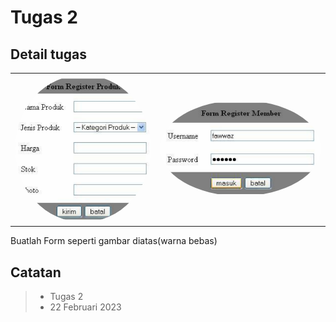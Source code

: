 # Tugas 2

## Detail tugas

<table>
    <tr>
        <td>
            <img
            src="https://raw.githubusercontent.com/abdwasidev/Tugas-Desain-Web-MSIB4/main/tugas2/assets/image1.png"
            alt="Tugas Register Produk"
            width="100%"
            style="border-radius: 50%"
            />
        </td>
        <td>
            <img
            src="https://raw.githubusercontent.com/abdwasidev/Tugas-Desain-Web-MSIB4/main/tugas2/assets/image2.png"
            alt="Tugas Register Member"
            width="100%"
            style="border-radius: 50%"
            />
        </td>
    </tr>
</table>

Buatlah Form seperti gambar diatas(warna bebas)

## Catatan

> - Tugas 2
> - 22 Februari 2023
